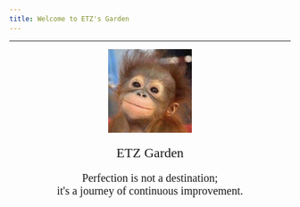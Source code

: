 ```yaml
---
title: Welcome to ETZ's Garden
---
```

---
<div style="text-align: center; padding: 0 20px;">
  <img src="media/index/icon.jpg" alt="icon" width="150" />
  <div style="font-family: 'cosmic san', cursive;  font-size: 24px; margin-top: 20px;">
    ETZ Garden
  </div>
  <p style="font-family: 'ink free', cursive;  font-size: 20px;margin-top: 20px;">
  Perfection is not a destination; <br> it's a journey of continuous improvement.
  </p>
</div>
